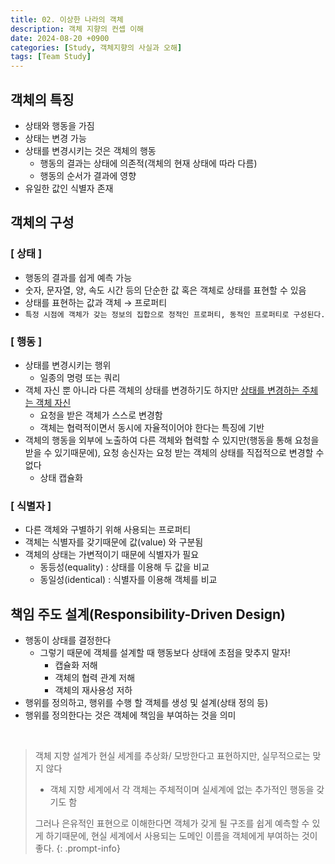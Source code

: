 ```yaml
---
title: 02. 이상한 나라의 객체
description: 객체 지향의 컨셉 이해
date: 2024-08-20 +0900
categories: [Study, 객체지향의 사실과 오해]
tags: [Team Study]
---
```


## <b>객체의 특징</b>
- 상태와 행동을 가짐
- 상태는 변경 가능
- 상태를 변경시키는 것은 객체의 행동
  - 행동의 결과는 상태에 의존적(객체의 현재 상태에 따라 다름)
  - 행동의 순서가 결과에 영향
- 유일한 값인 식별자 존재

## <b>객체의 구성</b>
### [ 상태 ]
- 행동의 결과를 쉽게 예측 가능
- 숫자, 문자열, 양, 속도 시간 등의 단순한 값 혹은 객체로 상태를 표현할 수 있음
- 상태를 표현하는 값과 객체 → 프로퍼티
- ```특정 시점에 객체가 갖는 정보의 집합으로 정적인 프로퍼티, 동적인 프로퍼티로 구성된다.```

### [ 행동 ]
- 상태를 변경시키는 행위
  - 일종의 명령 또는 쿼리
- 객체 자신 뿐 아니라 다른 객체의 상태를 변경하기도 하지만 <u>상태를 변경하는 주체는 객체 자신</u>
  - 요청을 받은 객체가 스스로 변경함
  - 객체는 협력적이면서 동시에 자율적이어야 한다는 특징에 기반
- 객체의 행동을 외부에 노출하여 다른 객체와 협력할 수 있지만(행동을 통해 요청을 받을 수 있기때문에), 요청 송신자는 요청 받는 객체의 상태를 직접적으로 변경할 수 없다
  - 상태 캡슐화
  
### [ 식별자 ]
- 다른 객체와 구별하기 위해 사용되는 프로퍼티
- 객체는 식별자를 갖기때문에 값(value) 와 구분됨
- 객체의 상태는 가변적이기 때문에 식별자가 필요
  - 동등성(equality) : 상태를 이용해 두 값을 비교
  - 동일성(identical) : 식별자를 이용해 객체를 비교

## <b>책임 주도 설계(Responsibility-Driven Design)</b>
- 행동이 상태를 결정한다
  - 그렇기 때문에 객체를 설계할 때 행동보다 상태에 초점을 맞추지 말자!
    - 캡슐화 저해
    - 객체의 협력 관계 저해
    - 객체의 재사용성 저하
- 행위를 정의하고, 행위를 수행 할 객체를 생성 및 설계(상태 정의 등)
- 행위를 정의한다는 것은 객체에 책임을 부여하는 것을 의미

<br>

> 객체 지향 설계가 현실 세계를 추상화/ 모방한다고 표현하지만, 실무적으로는 맞지 않다 <br>
> - 객체 지향 세계에서 각 객체는 주체적이며 실세계에 없는 추가적인 행동을 갖기도 함 <br>
> 
> 그러나 은유적인 표현으로 이해한다면 객체가 갖게 될 구조를 쉽게 예측할 수 있게 하기때문에, 현실 세계에서 사용되는 도메인 이름을 객체에게 부여하는 것이 좋다.
{: .prompt-info}
